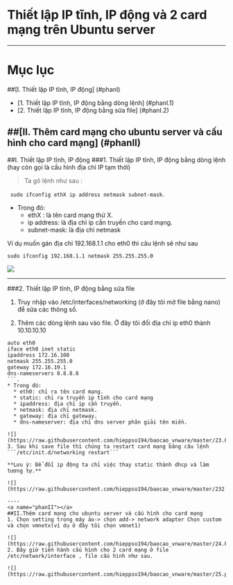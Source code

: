 # Thiết lập IP tĩnh, IP động và 2 card mạng trên Ubuntu server

----
# Mục lục
##[I. Thiết lập IP tĩnh, IP động]  (#phanI)
 * [1. Thiết lập IP tĩnh, IP động bằng dòng lệnh] (#phanI.1)
 * [2. Thiết lập IP tĩnh, IP động bằng sửa file] (#phanI.2)
 
##[II. Thêm card mạng cho ubuntu server và cấu hình cho card mạng]  (#phanII)
----
<a name="phanI"></a>
##I. Thiết lập IP tĩnh, IP động
<a name="phanI.1"></a>
###1. Thiết lập IP tĩnh, IP động bằng dòng lệnh (hay còn gọi là cấu hình địa chỉ IP tạm thời)
> Ta gõ lệnh như sau :

 ``` sudo ifconfig ethX ip address netmask subnet-mask```.
 * Trong đó:
   * ethX : là tên card mạng thứ X.
   * ip address: là địa chỉ ip cần truyền cho card mạng.
   * subnet-mask: là địa chỉ netmask

Ví dụ muốn gán địa chỉ 192.168.1.1 cho eth0 thì câu lệnh sẽ như sau 

```sudo ifconfig 192.168.1.1 netmask 255.255.255.0```

 ![](https://raw.githubusercontent.com/hieppso194/baocao_vnware/master/22.PNG)

----
<a name="phanI.2"></a>
###2. Thiết lập IP tĩnh, IP động bằng sửa file
1. Truy nhập vào /etc/interfaces/networking (ở đây tôi mở file bằng nano) để sửa các thông số.

2. Thêm các dòng lệnh sau vào file. Ở đây tôi đổi địa chỉ ip eth0 thành 10.10.10.10
 ```
auto eth0
iface eth0 inet static
ipaddress 172.16.100
netmask 255.255.255.0
gateway 172.16.19.1
dns-nameservers 8.8.8.8
```.
 * Trong đó:
   * eth0: chỉ ra tên card mạng.
   * static: chỉ ra truyền ip tĩnh cho card mạng
   * ipaddress: địa chỉ ip cần truyền.
   * netmask: địa chỉ netmask.
   * gateway: địa chỉ gateway.
   * dns-nameserver: địa chỉ dns server phân giải tên miền.
 
![](https://raw.githubusercontent.com/hieppso194/baocao_vnware/master/23.PNG)
3. Sau khi save file thì chúng ta restart card mạng băng câu lệnh ```/etc/init.d/networking restart```

 **Lưu ý: Để đổi ip động ta chỉ việc thay static thành dhcp và làm tương tự.**

![](https://raw.githubusercontent.com/hieppso194/baocao_vnware/master/232.png)

----
<a name="phanII"></a>
##II.Thêm card mạng cho ubuntu server và cấu hình cho card mạng
1. Chọn setting trong máy ảo-> chọn add-> network adapter Chọn custom và chọn vmnetx(ví dụ ở đây tôi chọn vmnet1)
  
![](https://raw.githubusercontent.com/hieppso194/baocao_vnware/master/24.PNG)
2. Bây giờ tiến hành cấu hình cho 2 card mạng ở file /etc/network/interface , file cấu hình như sau.

![](https://raw.githubusercontent.com/hieppso194/baocao_vnware/master/25.png)

